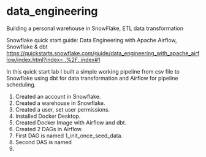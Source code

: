 # data_engineering
Building a personal warehouse in SnowFlake, ETL data transformation

Snowflake quick start guide:
Data Engineering with Apache Airflow, Snowflake & dbt
https://quickstarts.snowflake.com/guide/data_engineering_with_apache_airflow/index.html?index=..%2F..index#1

In this quick start lab I built a simple working pipeline from csv file to Snowflake using dbt for data transformation and Airflow for pipeline scheduling.
1. Created an account in Snowflake.
2. Created a warehouse in Snowflake.
3. Created a user, set user permissions.
4. Installed Docker Desktop.
5. Created Docker Image with Airflow and dbt.
6. Created 2 DAGs in Airflow.
7. First DAG is named 1_init_once_seed_data.
8. Second DAS is named 
9. 
